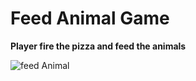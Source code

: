 # Feed Animal Game

**Player fire the pizza and feed the animals**

![feed Animal](https://github.com/Sslegendars/Unity-Simple-Game-Project/assets/135840601/2a8a993f-6179-4681-80eb-04fecb22c286)
